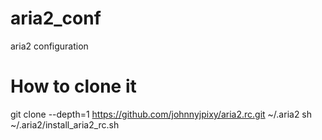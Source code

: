 # aria2_conf
aria2 configuration

# How to clone it

git clone --depth=1 https://github.com/johnnyjpixy/aria2.rc.git ~/.aria2
sh ~/.aria2/install_aria2_rc.sh

